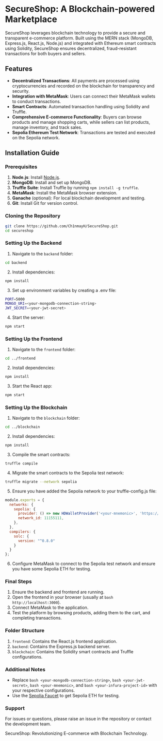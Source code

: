 # SecureShop: A Blockchain-powered Marketplace

SecureShop leverages blockchain technology to provide a secure and transparent e-commerce platform. Built using the MERN stack (MongoDB, Express.js, React.js, Node.js) and integrated with Ethereum smart contracts using Solidity, SecureShop ensures decentralized, fraud-resistant transactions for both buyers and sellers.

## Features
- **Decentralized Transactions**: All payments are processed using cryptocurrencies and recorded on the blockchain for transparency and security.
- **Integration with MetaMask**: Users can connect their MetaMask wallets to conduct transactions.
- **Smart Contracts**: Automated transaction handling using Solidity and Truffle.
- **Comprehensive E-commerce Functionality**: Buyers can browse products and manage shopping carts, while sellers can list products, manage inventory, and track sales.
- **Sepolia Ethereum Test Network**: Transactions are tested and executed on the Sepolia network.

## Installation Guide

### Prerequisites
1. **Node.js**: Install [Node.js](https://nodejs.org/).
2. **MongoDB**: Install and set up MongoDB.
3. **Truffle Suite**: Install Truffle by running `npm install -g truffle`.
4. **MetaMask**: Install the MetaMask browser extension.
5. **Ganache** (optional): For local blockchain development and testing.
6. **Git**: Install Git for version control.

### Cloning the Repository
```bash
git clone https://github.com/Ch1nmayH/SecureShop.git
cd secureshop
```
### Setting Up the Backend
1. Navigate to the ```backend``` folder:
```bash
cd backend
```
2. Install dependencies:

```bash
npm install
```
3. Set up environment variables by creating a .env file:
```bash
PORT=5000
MONGO_URI=<your-mongodb-connection-string>
JWT_SECRET=<your-jwt-secret>
```
4. Start the server:
```bash
npm start
```

### Setting Up the Frontend
1. Navigate to the ```frontend``` folder:
```bash
cd ../frontend
```
2. Install dependencies:
```bash
npm install
```

3. Start the React app:
```bash
npm start
```

### Setting Up the Blockchain
1. Navigate to the ```blockchain``` folder:
```bash
cd ../blockchain
```
2. Install dependencies:
```bash
npm install
```
3. Compile the smart contracts:
```bash
truffle compile
```
4. Migrate the smart contracts to the Sepolia test network:
```bash
truffle migrate --network sepolia
```
5. Ensure you have added the Sepolia network to your truffle-config.js file:
```javascript
module.exports = {
  networks: {
    sepolia: {
      provider: () => new HDWalletProvider('<your-mnemonic>', 'https://sepolia.infura.io/v3/<your-infura-project-id>'),
      network_id: 11155111,
    },
  },
  compilers: {
    solc: {
      version: "^0.8.0"
    }
  }
};
```
6. Configure MetaMask to connect to the Sepolia test network and ensure you have some Sepolia ETH for testing.

### Final Steps
1. Ensure the backend and frontend are running.
2. Open the frontend in your browser (usually at ```bash http://localhost:3000```).
3. Connect MetaMask to the application.
4. Test the platform by browsing products, adding them to the cart, and completing transactions.

### Folder Structure
1. ```frontend```: Contains the React.js frontend application.
2. ```backend```: Contains the Express.js backend server.
3. ```blockchain```: Contains the Solidity smart contracts and Truffle configurations.

### Additional Notes
- Replace ```bash <your-mongodb-connection-string>```, ```bash <your-jwt-secret>```, ```bash <your-mnemonic>```, and ```bash <your-infura-project-id>``` with your respective configurations.
- Use the <a href="https://faucets.chain.link/sepolia">Sepolia Faucet</a> to get Sepolia ETH for testing.
  
### Support
For issues or questions, please raise an issue in the repository or contact the development team.

SecureShop: Revolutionizing E-commerce with Blockchain Technology.
